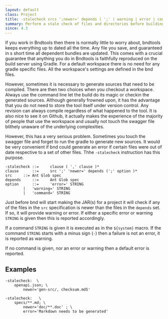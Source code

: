 ```yaml
---
layout: default
class: Project
title: -stalecheck srcs ';newer=' depends ( ';' ( warning | error | command ))* ...
summary: Perform a stale check of files and directories before building a jar 
since: 4.3
---
```


If you work in Bndtools then there is normally little to worry about, bndtools keeps everything up to dated all the time. 
Any file you save, and guaranteed in s short time all dependent bundles are updated. This comes with a crucial guarantee 
that anything you do in Bndtools is faithfully reproduced on the build server using Gradle. For a default workspace there 
is no need for any gradle specific files. All the workspace's settings are defined in the bnd files.

However, sometimes it is necessary to generate sources that need to be compiled. There are then two choices when you 
checkout a workspace. Always use the command line let the build do its magic or checkin the generated sources. 
Although generally frowned upon, it has the advantage that you do not need to store the tool itself under version control. 
Any revision can always compile regardless of what happened to the tool. It is also nice to see it on Github, it actually 
makes the experience of the majority of people that use the workspace and usually not touch the swagger file blithely 
unaware of the underlying complexities.

However, this has a very serious problem. Sometimes you touch the swagger file and forget to run the gradle to generate 
new sources. It would be very convenient if bnd could generate an error if certain files were out of date respective
to a set of other files.  Thhe `-stalecheck` instruction has this purpose.

	-stalecheck	::= 	clause ( ',' clause )*
	clause		::= 	src ';' 'newer=' depends (';' option )*
	src		::=	Ant Glob spec
	depends		::= 	Ant Glob spec
	option		::= 	'error=' STRING 
			| 	'warning=' STRING 
			| 	'command=' STRING


Just before bnd will start making the JAR(s) for a project it will check if any of the files in the `src` specification 
is newer than the files in the `depends` set. If so, it will provide warning or error. If either a specific error or 
warning `STRING` is given then this is reported accordingly.

If a command `STRING` is given it is executed as in the `${system}` macro. If the command `STRING` starts with a 
minus sign (`-`) then a failure is not an error, it is reported as warning.

If no command is given, nor an error or warning then a default error is reported.

## Examples

    -stalecheck:  \   
        openapi.json; \ 
            newer='gen-src/, checksum.md5' 

    -stalecheck:   \
        specs/**.md; \ 
            newer='doc/**.doc' ; \ 
            error='Markdown needs to be generated'


